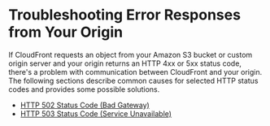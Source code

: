 # Troubleshooting Error Responses from Your Origin<a name="troubleshooting-response-errors"></a>

If CloudFront requests an object from your Amazon S3 bucket or custom origin server and your origin returns an HTTP 4xx or 5xx status code, there's a problem with communication between CloudFront and your origin\. The following sections describe common causes for selected HTTP status codes and provides some possible solutions\.


+ [HTTP 502 Status Code \(Bad Gateway\)](http-502-bad-gateway.md)
+ [HTTP 503 Status Code \(Service Unavailable\)](http-503-service-unavailable.md)
